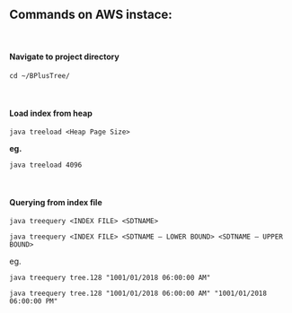 ## Commands on AWS instace:

<br/>

#### Navigate to project directory
`cd ~/BPlusTree/`

<br/>

#### Load index from heap
`java treeload <Heap Page Size>`

**eg.**

`java treeload 4096`

<br/>

#### Querying from index file

`java treequery <INDEX FILE> <SDTNAME>`
<br/>

`java treequery <INDEX FILE> <SDTNAME – LOWER BOUND> <SDTNAME – UPPER BOUND>`

eg.

`java treequery tree.128 "1001/01/2018 06:00:00 AM"`
<br/>

`java treequery tree.128 "1001/01/2018 06:00:00 AM" "1001/01/2018 06:00:00 PM"`